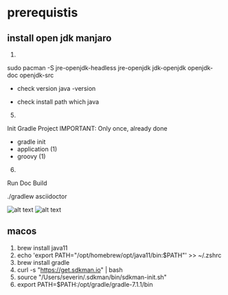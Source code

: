# prerequistis
## install open jdk manjaro
1.
sudo pacman -S jre-openjdk-headless jre-openjdk jdk-openjdk openjdk-doc openjdk-src

* check version
java -version

* check install path
which java
  
5.
Init Gradle Project
IMPORTANT: Only once, already done

* gradle init 
* application (1)
* groovy (1)

6. 
Run Doc Build

./gradlew asciidoctor


![alt text](images/pdf.png)
![alt text](images/html.png)


## macos

1. brew install java11
2. echo 'export PATH="/opt/homebrew/opt/java11/bin:$PATH"' >> ~/.zshrc
3. brew install gradle
4. curl -s "https://get.sdkman.io" | bash
5. source "/Users/severin/.sdkman/bin/sdkman-init.sh"
6. export PATH=$PATH:/opt/gradle/gradle-7.1.1/bin

